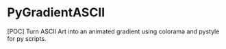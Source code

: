 # PyGradientASCII
[POC] Turn ASCII Art into an animated gradient using colorama and pystyle for py scripts.
